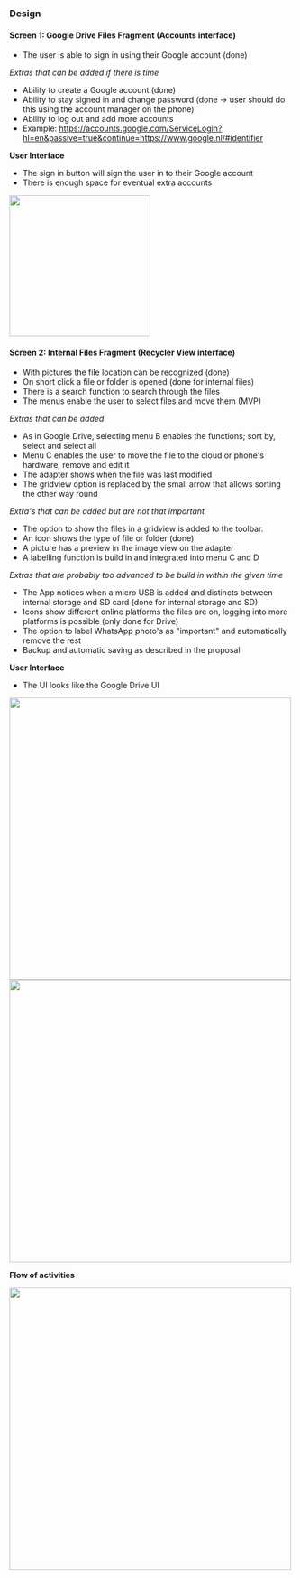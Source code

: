 ### Design 

#### Screen 1: Google Drive Files Fragment (Accounts interface)
- The user is able to sign in using their Google account (done)

*Extras that can be added if there is time*
- Ability to create a Google account (done)
- Ability to stay signed in and change password (done -> user should do this using the account manager on the phone)
- Ability to log out and add more accounts
- Example: https://accounts.google.com/ServiceLogin?hl=en&passive=true&continue=https://www.google.nl/#identifier

**User Interface**
- The sign in button will sign the user in to their Google account
- There is enough space for eventual extra accounts

<img src="https://cloud.githubusercontent.com/assets/22945709/22077447/8583c624-ddb4-11e6-9b44-8c347decd731.png" width="250">

#### Screen 2: Internal Files Fragment (Recycler View interface)
- With pictures the file location can be recognized (done)
- On short click a file or folder is opened (done for internal files)
- There is a search function to search through the files
- The menus enable the user to select files and move them (MVP)

*Extras that can be added*
- As in Google Drive, selecting menu B enables the functions; sort by, select and select all
- Menu C enables the user to move the file to the cloud or phone's hardware, remove and edit it
- The adapter shows when the file was last modified
- The gridview option is replaced by the small arrow that allows sorting the other way round

*Extra's that can be added but are not that important*
- The option to show the files in a gridview is added to the toolbar.
- An icon shows the type of file or folder (done)
- A picture has a preview in the image view on the adapter
- A labelling function is build in and integrated into menu C and D

*Extras that are probably too advanced to be build in within the given time*
- The App notices when a micro USB is added and distincts between internal storage and SD card (done for internal storage and SD)
- Icons show different online platforms the files are on, logging into more platforms is possible (only done for Drive)
- The option to label WhatsApp photo's as "important" and automatically remove the rest
- Backup and automatic saving as described in the proposal

**User Interface**
- The UI looks like the Google Drive UI

<img src="https://cloud.githubusercontent.com/assets/22945709/21816695/5259cfb8-d761-11e6-930b-fdab08e85a54.png" width="500">
<img src="https://cloud.githubusercontent.com/assets/22945709/22123486/0f6d31fe-de8c-11e6-8f26-7624fe6ad8ff.png" width="500">

**Flow of activities**

<img src="https://cloud.githubusercontent.com/assets/22945709/22124525/7d96cbdc-de90-11e6-9843-6cc6f69fc15d.png" width="500">
